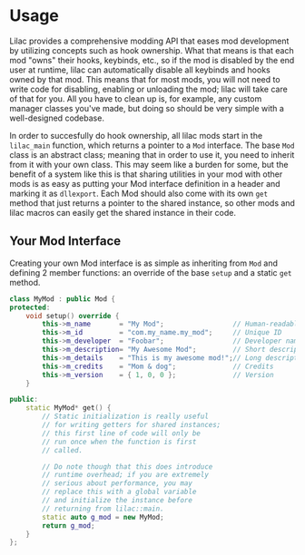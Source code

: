 # Usage

Lilac provides a comprehensive modding API that eases mod development by utilizing concepts such as hook ownership. What that means is that each mod "owns" their hooks, keybinds, etc., so if the mod is disabled by the end user at runtime, lilac can automatically disable all keybinds and hooks owned by that mod. This means that for most mods, you will not need to write code for disabling, enabling or unloading the mod; lilac will take care of that for you. All you have to clean up is, for example, any custom manager classes you've made, but doing so should be very simple with a well-designed codebase.

In order to succesfully do hook ownership, all lilac mods start in the `lilac_main` function, which returns a pointer to a `Mod` interface. The base `Mod` class is an abstract class; meaning that in order to use it, you need to inherit from it with your own class. This may seem like a burden for some, but the benefit of a system like this is that sharing utilities in your mod with other mods is as easy as putting your Mod interface definition in a header and marking it as `dllexport`. Each Mod should also come with its own `get` method that just returns a pointer to the shared instance, so other mods and lilac macros can easily get the shared instance in their code.

## Your Mod Interface

Creating your own Mod interface is as simple as inheriting from `Mod` and defining 2 member functions: an override of the base `setup` and a static `get` method.

```cpp
class MyMod : public Mod {
protected:
    void setup() override {
        this->m_name       = "My Mod";                 // Human-readable name
        this->m_id         = "com.my_name.my_mod";     // Unique ID
        this->m_developer  = "Foobar";                 // Developer name
        this->m_description= "My Awesome Mod";         // Short description
        this->m_details    = "This is my awesome mod!";// Long description
        this->m_credits    = "Mom & dog";              // Credits
        this->m_version    = { 1, 0, 0 };              // Version
    }

public:
    static MyMod* get() {
        // Static initialization is really useful 
        // for writing getters for shared instances; 
        // this first line of code will only be 
        // run once when the function is first 
        // called.

        // Do note though that this does introduce 
        // runtime overhead; if you are extremely 
        // serious about performance, you may 
        // replace this with a global variable 
        // and initialize the instance before 
        // returning from lilac::main.
        static auto g_mod = new MyMod;
        return g_mod;
    }
};
```
